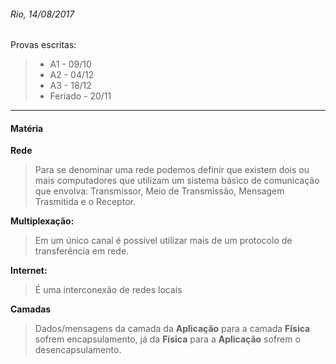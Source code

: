 ###### Rio, 14/08/2017

Provas escritas:
>- A1 - 09/10
>- A2 - 04/12
>- A3 - 18/12
>- Feriado - 20/11

***
#### Matéria

**Rede**
> Para se denominar uma rede podemos definir que existem dois ou mais computadores que utilizam um sistema básico de comunicação que envolva: Transmissor, Meio de Transmissão, Mensagem Trasmitida e o Receptor.

**Multiplexação:**
> Em um único canal é possível utilizar mais de um protocolo de transferência em rede.

**Internet:** 
> É uma interconexão de redes locais

**Camadas**
> Dados/mensagens da camada da **Aplicação** para a camada **Física** sofrem encapsulamento, já da **Física** para a **Aplicação** sofrem o desencapsulamento.




